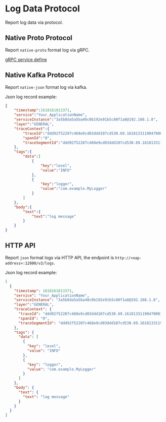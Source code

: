 # Log Data Protocol

Report log data via protocol.

## Native Proto Protocol

Report `native-proto` format log via gRPC.

[gRPC service define](https://github.com/apache/skywalking-data-collect-protocol/blob/master/logging/Logging.proto)

## Native Kafka Protocol

Report `native-json` format log via kafka.

Json log record example:
```json
{
    "timestamp":1618161813371,
    "service":"Your_ApplicationName",
    "serviceInstance":"3a5b8da5a5ba40c0b192e91b5c80f1a8@192.168.1.8",
    "layer":"GENERAL",
    "traceContext":{
        "traceId":"ddd92f52207c468e9cd03ddd107cd530.69.16181331190470001",
        "spanId":"0",
        "traceSegmentId":"ddd92f52207c468e9cd03ddd107cd530.69.16181331190470000"
    },
    "tags":{
        "data":[
            {
                "key":"level",
                "value":"INFO"
            },
            {
                "key":"logger",
                "value":"com.example.MyLogger"
            }
        ]
    },
    "body":{
        "text":{
            "text":"log message"
        }
    }
}
```

## HTTP API

Report `json` format logs via HTTP API, the endpoint is `http://<oap-address>:12800/v3/logs`.

Json log record example:

```json
[
  {
    "timestamp": 1618161813371,
    "service": "Your_ApplicationName",
    "serviceInstance": "3a5b8da5a5ba40c0b192e91b5c80f1a8@192.168.1.8",
    "layer":"GENERAL",
    "traceContext": {
      "traceId": "ddd92f52207c468e9cd03ddd107cd530.69.16181331190470001",
      "spanId": "0",
      "traceSegmentId": "ddd92f52207c468e9cd03ddd107cd530.69.16181331190470000"
    },
    "tags": {
      "data": [
        {
          "key": "level",
          "value": "INFO"
        },
        {
          "key": "logger",
          "value": "com.example.MyLogger"
        }
      ]
    },
    "body": {
      "text": {
        "text": "log message"
      }
    }
  }
]
```

